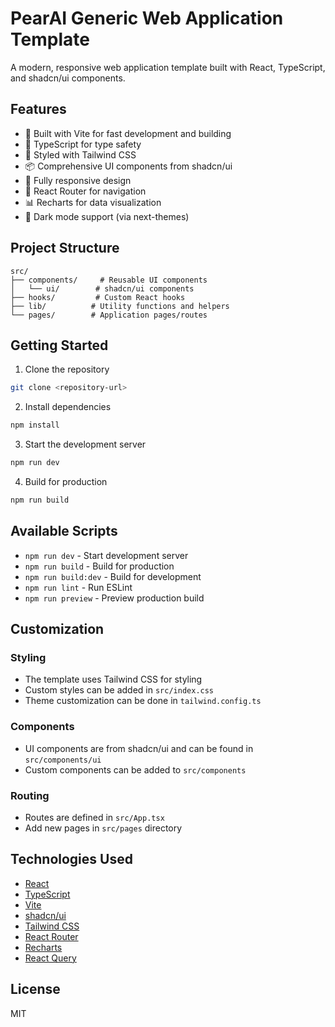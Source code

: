 # PearAI Generic Web Application Template

A modern, responsive web application template built with React, TypeScript, and shadcn/ui components.

## Features

- 🚀 Built with Vite for fast development and building
- 💪 TypeScript for type safety
- 🎨 Styled with Tailwind CSS
- 📦 Comprehensive UI components from shadcn/ui
- 📱 Fully responsive design
- 🧭 React Router for navigation
- 📊 Recharts for data visualization
- 🌙 Dark mode support (via next-themes)

## Project Structure

```
src/
├── components/     # Reusable UI components
│   └── ui/        # shadcn/ui components
├── hooks/         # Custom React hooks
├── lib/          # Utility functions and helpers
└── pages/        # Application pages/routes
```

## Getting Started

1. Clone the repository
```bash
git clone <repository-url>
```

2. Install dependencies
```bash
npm install
```

3. Start the development server
```bash
npm run dev
```

4. Build for production
```bash
npm run build
```

## Available Scripts

- `npm run dev` - Start development server
- `npm run build` - Build for production
- `npm run build:dev` - Build for development
- `npm run lint` - Run ESLint
- `npm run preview` - Preview production build

## Customization

### Styling
- The template uses Tailwind CSS for styling
- Custom styles can be added in `src/index.css`
- Theme customization can be done in `tailwind.config.ts`

### Components
- UI components are from shadcn/ui and can be found in `src/components/ui`
- Custom components can be added to `src/components`

### Routing
- Routes are defined in `src/App.tsx`
- Add new pages in `src/pages` directory

## Technologies Used

- [React](https://reactjs.org/)
- [TypeScript](https://www.typescriptlang.org/)
- [Vite](https://vitejs.dev/)
- [shadcn/ui](https://ui.shadcn.com/)
- [Tailwind CSS](https://tailwindcss.com/)
- [React Router](https://reactrouter.com/)
- [Recharts](https://recharts.org/)
- [React Query](https://tanstack.com/query/latest)

## License

MIT
